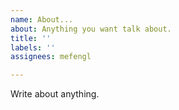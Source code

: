```yaml
---
name: About...
about: Anything you want talk about.
title: ''
labels: ''
assignees: mefengl

---
```


Write about anything.
